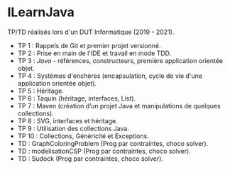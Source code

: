 # ILearnJava

TP/TD réalisés lors d'un DUT Informatique (2019 - 2021). 
  - TP 1 : Rappels de Git et premier projet versionné. 
  - TP 2 : Prise en main de l'IDE et travail en mode TDD. 
  - TP 3 : *Java* - références, constructeurs, première application orientée objet. 
  - TP 4 : Systèmes d'enchères (encapsulation, cycle de vie d'une application orientée objet). 
  - TP 5 : Héritage. 
  - TP 6 : Taquin (héritage, interfaces, List). 
  - TP 7 : Maven (création d’un projet Java et manipulations de quelques collections). 
  - TP 8 : SVG, interfaces et héritage. 
  - TP 9 : Utilisation des collections Java. 
  - TP 10 : Collections, Généricité et Exceptions. 
  - TD : GraphColoringProblem (Prog par contraintes, choco solver). 
  - TD : modelisationCSP (Prog par contraintes, choco solver). 
  - TD : Sudock (Prog par contraintes, choco solver). 
